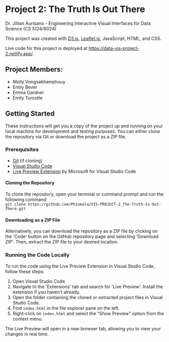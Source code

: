 # Project 2: The Truth Is Out There
Dr. Jillian Aurisano - Engineering Interactive Visual Interfaces for Data Science (CS 5124/6024)

This project was created with [D3.js](https://d3js.org/), [Leaflet.js](https://leafletjs.com/), JavaScript, HTML, and CSS.

Live code for this project is deployed at https://data-vis-project-2.netlify.app/.

## Project Members:
- Molly Vongsakhamphouy
- Emily Bever
- Emma Gardner
- Emily Turcotte

## Getting Started

These instructions will get you a copy of the project up and running on your local machine for development and testing purposes. You can either clone the repository via Git or download the project as a ZIP file.

### Prerequisites

- [Git](https://git-scm.com/downloads) (if cloning)
- [Visual Studio Code](https://code.visualstudio.com/download)
- [Live Preview Extension](https://marketplace.visualstudio.com/items?itemName=ms-vscode.live-server) by Microsoft for Visual Studio Code

#### Cloning the Repository

To clone the repository, open your terminal or command prompt and run the following command:\
`git clone https://github.com/Phinmala/VIS-PROJECT-2_The-Truth-Is-Out-There.git`

#### Downloading as a ZIP File

Alternatively, you can download the repository as a ZIP file by clicking on the 'Code' button on the GitHub repository page and selecting 'Download ZIP'. Then, extract the ZIP file to your desired location.

### Running the Code Locally

To run the code using the Live Preview Extension in Visual Studio Code, follow these steps:

1. Open Visual Studio Code.
2. Navigate to the 'Extensions' tab and search for 'Live Preview'. Install the extension if you haven't already.
3. Open the folder containing the cloned or extracted project files in Visual Studio Code.
4. Find `index.html` in the file explorer pane on the left.
5. Right-click on `index.html` and select the "Show Preview" option from the context menu.

The Live Preview will open in a new browser tab, allowing you to view your changes in real time.

